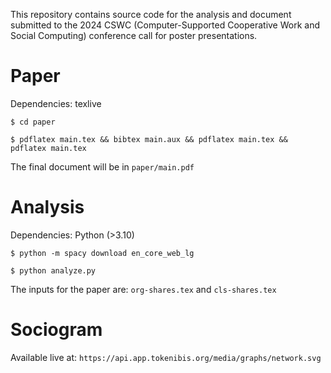 This repository contains source code for the analysis and document submitted to the 2024 CSWC (Computer-Supported Cooperative Work and Social Computing) conference call for poster presentations.

# Paper

Dependencies: texlive

`$ cd paper`

`$ pdflatex main.tex && bibtex main.aux && pdflatex main.tex && pdflatex main.tex`

The final document will be in `paper/main.pdf`

# Analysis

Dependencies: Python (>3.10)

`$ python -m spacy download en_core_web_lg`

`$ python analyze.py`

The inputs for the paper are: `org-shares.tex` and `cls-shares.tex`

# Sociogram

Available live at: `https://api.app.tokenibis.org/media/graphs/network.svg`
